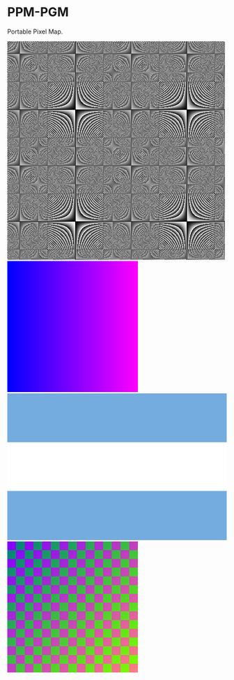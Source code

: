 # PPM-PGM
Portable Pixel Map.

![primera imagen](./firstimage.png)
![graduado](./gradient.png)
![argentina-flag](./bandera_argentina.png)
![chess](./chess.png)